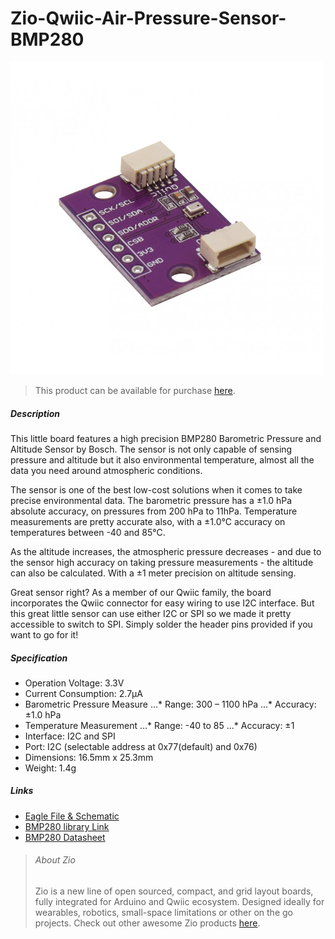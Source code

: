 # Zio-Qwiic-Air-Pressure-Sensor-BMP280


![](bmp280.png)

> This product can be available for purchase [here](https://www.smart-prototyping.com/Zio-Qwiic-Air-Pressure-Sensor-BMP280).



##### Description

This little board features a high precision BMP280 Barometric Pressure and Altitude Sensor by Bosch. The sensor is not only capable of sensing pressure and altitude but it also environmental temperature, almost all the data you need around atmospheric conditions.

The sensor is one of the best low-cost solutions when it comes to take precise environmental data. The barometric pressure has a ±1.0 hPa absolute accuracy, on pressures from 200 hPa to 11hPa. Temperature measurements are pretty accurate also, with a ±1.0°C accuracy on temperatures between -40 and 85°C.

As the altitude increases, the atmospheric pressure decreases - and due to the sensor high accuracy on taking pressure measurements - the altitude can also be calculated. With a  ±1 meter precision on altitude sensing. 

Great sensor right? As a member of our Qwiic family, the board incorporates the Qwiic connector for easy wiring to use I2C interface. But this great little sensor can use either I2C or SPI so we made it pretty accessible to switch to SPI. Simply solder the header pins provided if you want to go for it!


##### Specification

* Operation Voltage: 3.3V
* Current Consumption: 2.7μA
* Barometric Pressure Measure
...* Range: 300 – 1100 hPa
...* Accuracy: ±1.0 hPa
* Temperature Measurement
...* Range: -40 to 85
...* Accuracy: ±1
* Interface: I2C and SPI
* Port: I2C (selectable address at 0x77(default) and 0x76)
* Dimensions: 16.5mm x 25.3mm
* Weight: 1.4g


##### Links

* [Eagle File & Schematic](https://github.com/ZIOCC/Zio-Qwiic-Air-Pressure-Sensor-BMP280)
* [BMP280 library Link](https://github.com/adafruit/Adafruit_BMP280_Library)
* [BMP280 Datasheet](https://cdn-shop.adafruit.com/datasheets/BST-BMP280-DS001-11.pdf)




> ###### About Zio
> Zio is a new line of open sourced, compact, and grid layout boards, fully integrated for Arduino and Qwiic ecosystem. Designed ideally for wearables, robotics, small-space limitations or other on the go projects. Check out other awesome Zio products [here](https://www.smart-prototyping.com/Zio).
